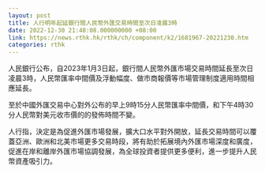 ```yaml
---
layout: post
title: 人行明年起延銀行間人民幣外匯交易時間至次日凌晨3時
date: 2022-12-30 21:48:08.000000000 +08:00
link: https://news.rthk.hk/rthk/ch/component/k2/1681967-20221230.htm
categories: rthk
---
```


人民銀行公布，自2023年1月3日起，銀行間人民幣外匯市場交易時間延長至次日凌晨3時，人民幣匯率中間價及浮動幅度、做市商報價等市場管理制度適用時間相應延長。

至於中國外匯交易中心對外公布的早上9時15分人民幣匯率中間價，和下午4時30分人民幣對美元收市價的的發佈時間不變。

人行指，決定是為促進外匯市場發展，擴大口水平對外開放，延長交易時間可以覆蓋亞洲、歐洲和北美市場更多交易時段，將有助於拓展境內外匯市場深度和廣度，促進在岸和離岸外匯市場協調發展，為全球投資者提供更多便利，進一步提升人民幣資產吸引力。
